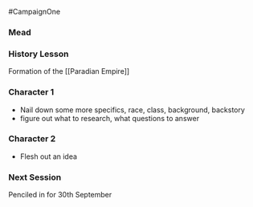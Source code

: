 #CampaignOne 
### Mead

### History Lesson
Formation of the [[Paradian Empire]]

### Character 1 
- Nail down some more specifics, race, class, background, backstory
- figure out what to research, what questions to answer

### Character 2 
- Flesh out an idea


### Next Session
Penciled in for 30th September
